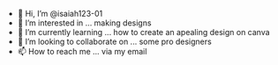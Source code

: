 - 👋 Hi, I’m @isaiah123-01
- 👀 I’m interested in ... making designs
- 🌱 I’m currently learning ... how to create an apealing design on canva
- 💞️ I’m looking to collaborate on ... some pro designers
- 📫 How to reach me ... via my email 

<!---
isaiah123-01/isaiah123-01 is a ✨ special ✨ repository because its `README.md` (this file) appears on your GitHub profile.
You can click the Preview link to take a look at your changes.
--->
